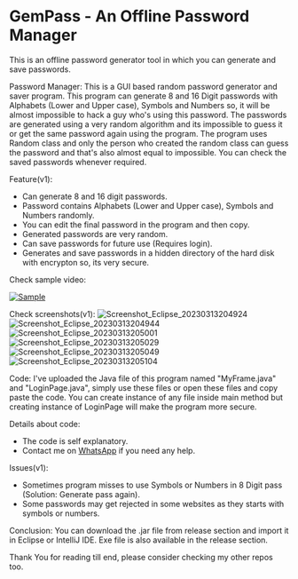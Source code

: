 # GemPass - An Offline Password Manager
This is an offline password generator tool in which you can generate and save passwords. 

Password Manager: This is a GUI based random password generator and saver program. This program can generate 8 and 16 Digit passwords with Alphabets (Lower and Upper case), Symbols and Numbers so, it will be almost impossible to hack a guy who's using this password. The passwords are generated using a very random algorithm and its impossible to guess it or get the same password again using the program. The program uses Random class and only the person who created the random class can guess the password and that's also almost equal to impossible. You can check the saved passwords whenever required.

Feature(v1):
* Can generate 8 and 16 digit passwords.
* Password contains Alphabets (Lower and Upper case), Symbols and Numbers randomly.
* You can edit the final password in the program and then copy.
* Generated passwords are very random.
* Can save passwords for future use (Requires login).
* Generates and save passwords in a hidden directory of the hard disk with encrypton so, its very secure.

Check sample video:

[![Sample](https://user-images.githubusercontent.com/119154806/218260002-71dae93d-51ed-40db-9b00-dba0364451df.png)](https://youtu.be/j_BdJj0xXeA "GemPass v1 - An Open-Source Massword Manager")

Check screenshots(v1):
![Screenshot_Eclipse_20230313204924](https://user-images.githubusercontent.com/119154806/224747748-7671d279-65de-4c09-a815-1d1480fdbfd9.png)
![Screenshot_Eclipse_20230313204944](https://user-images.githubusercontent.com/119154806/224747610-a8dc0f9b-f811-4238-b302-572b9c0851bf.png)
![Screenshot_Eclipse_20230313205001](https://user-images.githubusercontent.com/119154806/224747629-f55afe3e-5211-4678-aeba-e9803ccfc234.png)
![Screenshot_Eclipse_20230313205029](https://user-images.githubusercontent.com/119154806/224747635-5d32551a-43c1-4175-9c8d-5d57b8698196.png)
![Screenshot_Eclipse_20230313205049](https://user-images.githubusercontent.com/119154806/224747646-af7bf127-77a4-4e68-b345-6a0d24e10ee0.png)
![Screenshot_Eclipse_20230313205104](https://user-images.githubusercontent.com/119154806/224747679-3c626c6a-f5bb-4867-b840-0779db3a361a.png)


Code: I've uploaded the Java file of this program named "MyFrame.java" and "LoginPage.java", simply use these files or open these files and copy paste the code. You can create instance of any file inside main method but creating instance of LoginPage will make the program more secure.

Details about code:
* The code is self explanatory.
* Contact me on [WhatsApp](https://wa.link/wsov41) if you need any help.

Issues(v1):
* Sometimes program misses to use Symbols or Numbers in 8 Digit pass (Solution: Generate pass again).
* Some passwords may get rejected in some websites as they starts with symbols or numbers.

Conclusion: You can download the .jar file from release section and import it in Eclipse or IntelliJ IDE. Exe file is also available in the release section.

Thank You for reading till end, please consider checking my other repos too.
